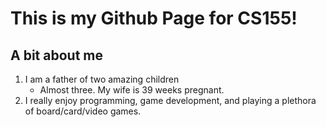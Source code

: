 # This is my Github Page for CS155!

## A bit about me
  1. I am a father of two amazing children
     - Almost three. My wife is 39 weeks pregnant.
  2. I really enjoy programming, game development, and playing a plethora of board/card/video games.
